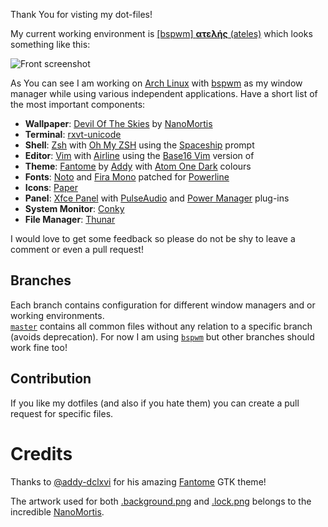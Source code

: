 Thank You for visting my dot-files!

My current working environment is [[bspwm] **ατελής** (ateles)](https://github.com/re1/dotfiles/releases/tag/bspwm-ateles-1.0) which looks something like this:

![Front screenshot](https://i.imgur.com/GZ59D2j.jpg)

As You can see I am working on [Arch Linux](http://archlinux.org/) with [bspwm](https://github.com/baskerville/bspwm) as my window manager while using various independent applications. Have a short list of the most important components:

* **Wallpaper**: [Devil Of The Skies](https://www.deviantart.com/nanomortis/art/Devil-Of-The-Skies-580356463) by [NanoMortis](https://www.deviantart.com/nanomortis)
* **Terminal**: [rxvt-unicode](http://software.schmorp.de/pkg/rxvt-unicode.html)
* **Shell**: [Zsh](https://www.zsh.org/) with [Oh My ZSH](https://ohmyz.sh/) using the [Spaceship](https://github.com/denysdovhan/spaceship-prompt) prompt
* **Editor**: [Vim](https://www.vim.org/) with [Airline](https://github.com/vim-airline/vim-airline) using the [Base16 Vim](https://github.com/chriskempson/base16-vim/) version of
* **Theme**: [Fantome](https://github.com/addy-dclxvi/gtk-theme-collections/tree/master/Fantome) by [Addy](https://www.reddit.com/user/addy-fe) with [Atom One Dark](https://github.com/atom/one-dark-syntax) colours
* **Fonts**: [Noto](https://www.google.com/get/noto/) and [Fira Mono](https://mozilla.github.io/Fira/) patched for [Powerline](https://github.com/powerline/fonts)
* **Icons**: [Paper](https://github.com/snwh/paper-icon-theme)
* **Panel**: [Xfce Panel](https://docs.xfce.org/xfce/xfce4-panel/start) with [PulseAudio](https://www.freedesktop.org/wiki/Software/PulseAudio/Desktops/KDE/) and [Power Manager](https://goodies.xfce.org/projects/applications/xfce4-power-manager) plug-ins
* **System Monitor**: [Conky](https://github.com/brndnmtthws/conky)
* **File Manager**: [Thunar](https://docs.xfce.org/xfce/thunar/start)

I would love to get some feedback so please do not be shy to leave a comment or even a pull request!

## Branches

Each branch contains configuration for different window managers and or working environments. <br />
[`master`](https://github.com/re1/dotfiles) contains all common files without any relation to a specific branch (avoids deprecation). For now I am using [`bspwm`](https://github.com/re1/dotfiles/tree/bspwm) but other branches should work fine too!

## Contribution

If you like my dotfiles (and also if you hate them) you can create a pull request for specific files.

# Credits

Thanks to [@addy-dclxvi](https://github.com/addy-dclxvi) for his amazing [Fantome](https://github.com/addy-dclxvi/gtk-theme-collections) GTK theme!

The artwork used for both [.background.png](https://github.com/re1/dotfiles/blob/master/.background.png) and [.lock.png](https://github.com/re1/dotfiles/blob/master/.lock.png) belongs to the incredible [NanoMortis](https://www.deviantart.com/nanomortis).
